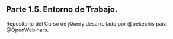 ## Parte 1.5. Entorno de Trabajo.

Repositorio del Curso de jQuery desarrollado por @pekechis para @OpenWebinars.
